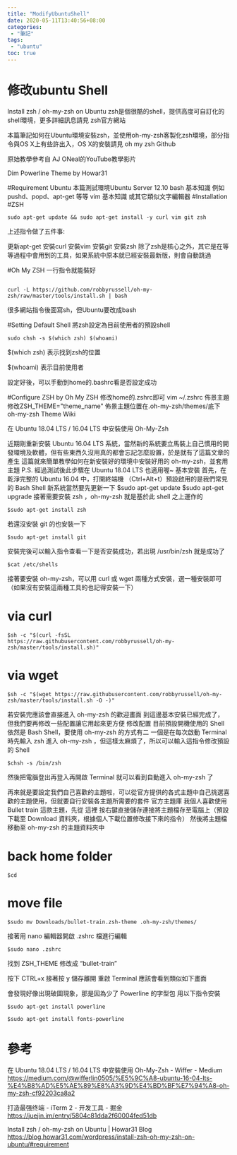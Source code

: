 ```yaml
---
title: "ModifyUbuntuShell"
date: 2020-05-11T13:40:56+08:00
categories:
 - "筆記"
tags:
 - "ubuntu"
toc: true
---
```



# 修改ubuntu Shell 
<!--more-->


Install zsh / oh-my-zsh on Ubuntu
zsh是個很酷的shell，提供高度可自訂化的shell環境，更多詳細訊息請見 zsh官方網站

本篇筆記如何在Ubuntu環境安裝zsh，並使用oh-my-zsh客製化zsh環境，部分指令與OS X上有些許出入，OS X的安裝請見 oh my zsh Github

原始教學參考自 AJ ONeal的YouTube教學影片

Dim Powerline Theme by Howar31

#Requirement
Ubuntu 本篇測試環境Ubuntu Server 12.10
bash 基本知識
例如 pushd、popd、apt-get 等等
vim 基本知識 或其它類似文字編輯器
#Installation
#ZSH

```Shell script
sudo apt-get update && sudo apt-get install -y curl vim git zsh
```
上述指令做了五件事:

更新apt-get
安裝curl
安裝vim
安裝git
安裝zsh
除了zsh是核心之外，其它是在等等過程中會用到的工具，如果系統中原本就已經安裝最新版，則會自動跳過

#Oh My ZSH
一行指令就能裝好
```Shell script

curl -L https://github.com/robbyrussell/oh-my-zsh/raw/master/tools/install.sh | bash

```
很多網站指令後面寫sh，但Ubuntu要改成bash

#Setting Default Shell
將zsh設定為目前使用者的預設shell

```Shell script
sudo chsh -s $(which zsh) $(whoami)
```
$(which zsh) 表示找到zsh的位置

$(whoami) 表示目前使用者

設定好後，可以手動到home的.bashrc看是否設定成功

#Configure ZSH by Oh My ZSH
修改home的.zshrc即可
vim ~/.zshrc
佈景主題修改ZSH_THEME="theme_name"
佈景主題位置在.oh-my-zsh/themes/底下
oh-my-zsh Theme Wiki

在 Ubuntu 18.04 LTS / 16.04 LTS 中安裝使用 Oh-My-Zsh


近期剛重新安裝 Ubuntu 16.04 LTS 系統，當然新的系統要立馬裝上自己慣用的開發環境及軟體，但有些東西久沒用真的都會忘記怎麼設置，於是就有了這篇文章的產生
這篇就來簡單教學如何在新安裝好的環境中安裝好用的 oh-my-zsh，並套用主題
P.S. 經過測試後此步驟在 Ubuntu 18.04 LTS 也適用喔~
基本安裝
首先，在乾淨完整的 Ubuntu 16.04 中，打開終端機 （Ctrl+Alt+t）預設啟用的是我們常見的 Bash Shell
新系統當然要先更新一下
$sudo apt-get update
$sudo apt-get upgrade
接著需要安裝 zsh ，oh-my-zsh 就是基於此 shell 之上運作的

```Shell script
$sudo apt-get install zsh
```

若還沒安裝 git 的也安裝一下

```Shell script
$sudo apt-get install git
```
安裝完後可以輸入指令查看一下是否安裝成功，若出現 /usr/bin/zsh 就是成功了

```Shell script
$cat /etc/shells
```
接著要安裝 oh-my-zsh，可以用 curl 或 wget 兩種方式安裝，選一種安裝即可（如果沒有安裝這兩種工具的也記得安裝一下）
# via curl
```Shell script
$sh -c "$(curl -fsSL https://raw.githubusercontent.com/robbyrussell/oh-my-zsh/master/tools/install.sh)"
```
# via wget

```Shell script
$sh -c "$(wget https://raw.githubusercontent.com/robbyrussell/oh-my-zsh/master/tools/install.sh -O -)"
```
若安裝完應該會直接進入 oh-my-zsh 的歡迎畫面
到這邊基本安裝已經完成了，但我們要再修改一些配置讓它用起來更方便
修改配置
目前預設開機使用的 Shell 依然是 Bash Shell，要使用 oh-my-zsh 的方式有二
一個是在每次啟動 Terminal 時先輸入 zsh 進入 oh-my-zsh ，但這樣太麻煩了，所以可以輸入這指令修改預設的 Shell
```Shell script
$chsh -s /bin/zsh
```
然後把電腦登出再登入再開啟 Terminal 就可以看到自動進入 oh-my-zsh 了

再來就是要設定我們自己喜歡的主題啦，可以從官方提供的各式主題中自己挑選喜歡的主題使用，但就要自行安裝各主題所需要的套件
官方主題庫
我個人喜歡使用 Bullet train 這款主題，先從 這裡 按右鍵直接儲存連接將主題檔存至電腦上（預設下載至 Download 資料夾，根據個人下載位置修改接下來的指令）
然後將主題檔移動至 oh-my-zsh 的主題資料夾中
# back home folder
```Shell script
$cd
```
# move file
```Shell script
$sudo mv Downloads/bullet-train.zsh-theme .oh-my-zsh/themes/
```
接著用 nano 編輯器開啟 .zshrc 檔進行編輯
```Shell script
$sudo nano .zshrc
```
找到 ZSH_THEME 修改成 “bullet-train”

按下 CTRL+x 接著按 y 儲存離開
重啟 Terminal 應該會看到類似如下畫面

會發現好像出現破圖現象，那是因為少了 Powerline 的字型包
用以下指令安裝
```Shell script
$sudo apt-get install powerline
```
```Shell script
$sudo apt-get install fonts-powerline
```
# 參考
在 Ubuntu 18.04 LTS / 16.04 LTS 中安裝使用 Oh-My-Zsh - Wiffer - Medium  
https://medium.com/@wifferlin0505/%E5%9C%A8-ubuntu-16-04-lts-%E4%B8%AD%E5%AE%89%E8%A3%9D%E4%BD%BF%E7%94%A8-oh-my-zsh-cf92203ca8a2

打造最强终端 - iTerm 2 - 开发工具 - 掘金  
https://juejin.im/entry/5804c81dda2f60004fed51db

Install zsh / oh-my-zsh on Ubuntu | Howar31 Blog  
https://blog.howar31.com/wordpress/install-zsh-oh-my-zsh-on-ubuntu/#requirement